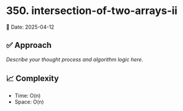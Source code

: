 # 350. intersection-of-two-arrays-ii

📅 Date: 2025-04-12

## ✅ Approach

_Describe your thought process and algorithm logic here._

## 📈 Complexity

- Time: O(n)
- Space: O(n)
